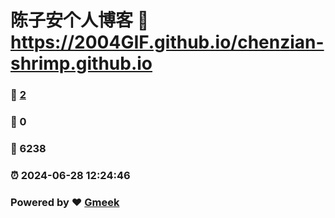 # 陈子安个人博客 :link: https://2004GIF.github.io/chenzian-shrimp.github.io 
### :page_facing_up: [2](https://2004GIF.github.io/chenzian-shrimp.github.io/tag.html) 
### :speech_balloon: 0 
### :hibiscus: 6238 
### :alarm_clock: 2024-06-28 12:24:46 
### Powered by :heart: [Gmeek](https://github.com/Meekdai/Gmeek)
